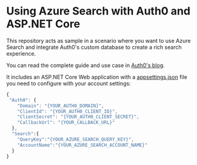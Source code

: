 # Using Azure Search with Auth0 and ASP.NET Core

This repository acts as sample in a scenario where you want to use Azure Search and integrate Auth0's custom database to create a rich search experience.

You can read the complete guide and use case in [Auth0's blog](https://auth0.com/blog/azure-search-with-aspnetcore/).

It includes an ASP.NET Core Web application with a [appsettings.json](https://github.com/ealsur/auth0search/blob/master/appsettings.json) file you need to configure with your account settings:

```javascript
{
 "Auth0": {
    "Domain": "{YOUR_AUTH0_DOMAIN}",
    "ClientId": "{YOUR_AUTH0_CLIENT_ID}",
    "ClientSecret": "{YOUR_AUTH0_CLIENT_SECRET}",
    "CallbackUrl": "{YOUR_CALLBACK_URL}"
  },
  "Search":{
    "QueryKey":"{YOUR_AZURE_SEARCH_QUERY_KEY}",
    "AccountName":"{YOUR_AZURE_SEARCH_ACCOUNT_NAME}"
  }
}
```

